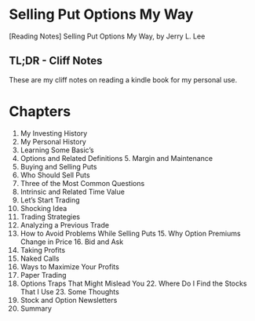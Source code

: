 # Selling Put Options My Way
[Reading Notes] Selling Put Options My Way, by Jerry L. Lee

## TL;DR - Cliff Notes 
These are my cliff notes on reading a kindle book for my personal use.

# Chapters

1. My Investing History
2. My Personal History
3. Learning Some Basic’s
4. Options and Related Definitions 5. Margin and Maintenance
6. Buying and Selling Puts
7. Who Should Sell Puts
8. Three of the Most Common Questions
9. Intrinsic and Related Time Value
10. Let’s Start Trading
11. Shocking Idea
12. Trading Strategies
13. Analyzing a Previous Trade
14. How to Avoid Problems While Selling Puts 15. Why Option Premiums Change in Price 16. Bid and Ask
17. Taking Profits
18. Naked Calls
19. Ways to Maximize Your Profits
20. Paper Trading
21. Options Traps That Might Mislead You 22. Where Do I Find the Stocks That I Use 23. Some Thoughts
24. Stock and Option Newsletters
25. Summary

